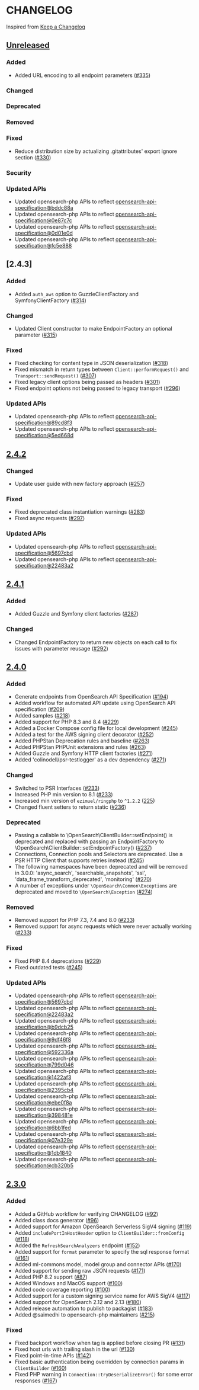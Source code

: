 # CHANGELOG

Inspired from [Keep a Changelog](https://keepachangelog.com/en/1.0.0/)

## [Unreleased]
### Added
- Added URL encoding to all endpoint parameters ([#335](https://github.com/opensearch-project/opensearch-php/pull/335))
### Changed
### Deprecated
### Removed
### Fixed
- Reduce distribution size by actualizing .gitattributes' export ignore section ([#330](https://github.com/opensearch-project/opensearch-php/pull/330))
### Security
### Updated APIs
- Updated opensearch-php APIs to reflect [opensearch-api-specification@bddc88a](https://github.com/opensearch-project/opensearch-api-specification/commit/bddc88aedae99e8497ba85b08926e19e87a33ef0)
- Updated opensearch-php APIs to reflect [opensearch-api-specification@0e87c7c](https://github.com/opensearch-project/opensearch-api-specification/commit/0e87c7ca0676ddfe03d419b985e08031742f5b62)
- Updated opensearch-php APIs to reflect [opensearch-api-specification@0d01e0d](https://github.com/opensearch-project/opensearch-api-specification/commit/0d01e0d9d2f95acfb5a8eccef4c1b3d2178d338d)
- Updated opensearch-php APIs to reflect [opensearch-api-specification@fc5e888](https://github.com/opensearch-project/opensearch-api-specification/commit/fc5e888f8b7c1a09ca0c718c1dcb8bbca48c0a37)

## [2.4.3]
### Added
- Added `auth_aws` option to GuzzleClientFactory and SymfonyClientFactory ([#314](https://github.com/opensearch-project/opensearch-php/pull/314))
### Changed
- Updated Client constructor to make EndpointFactory an optional parameter ([#315](https://github.com/opensearch-project/opensearch-php/pull/315))
### Fixed
- Fixed checking for content type in JSON deserialization ([#318](https://github.com/opensearch-project/opensearch-php/issues/318))
- Fixed mismatch in return types between `Client::performRequest()` and `Transport::sendRequest()` ([#307](https://github.com/opensearch-project/opensearch-php/issues/307))
- Fixed legacy client options being passed as headers ([#301](https://github.com/opensearch-project/opensearch-php/issues/301))
- Fixed endpoint options not being passed to legacy transport ([#296](https://github.com/opensearch-project/opensearch-php/issues/296))
### Updated APIs
- Updated opensearch-php APIs to reflect [opensearch-api-specification@89cd8f3](https://github.com/opensearch-project/opensearch-api-specification/commit/89cd8f36a17a452e16307261969537107ba54b0b)
- Updated opensearch-php APIs to reflect [opensearch-api-specification@5ed668d](https://github.com/opensearch-project/opensearch-api-specification/commit/5ed668d81b34ae90c22a605755fe1c340f38c27d)

## [2.4.2]
### Changed
- Update user guide with new factory approach ([#257](https://github.com/opensearch-project/opensearch-php/issues/257))
### Fixed
- Fixed deprecated class instantiation warnings ([#283](https://github.com/opensearch-project/opensearch-php/issues/283))
- Fixed async requests ([#297](https://github.com/opensearch-project/opensearch-php/issues/297))
### Updated APIs
- Updated opensearch-php APIs to reflect [opensearch-api-specification@5697cbd](https://github.com/opensearch-project/opensearch-api-specification/commit/5697cbd37a824f756ec6579e5cb812bd06ceee53)
- Updated opensearch-php APIs to reflect [opensearch-api-specification@22483a2](https://github.com/opensearch-project/opensearch-api-specification/commit/22483a2bdfe1022611b1de7db5f45af9289a8654)

## [2.4.1]
### Added
- Added Guzzle and Symfony client factories ([#287](https://github.com/opensearch-project/opensearch-php/pull/287))
### Changed
- Changed EndpointFactory to return new objects on each call to fix issues with parameter reusage ([#292](https://github.com/opensearch-project/opensearch-php/pull/292))

## [2.4.0]
### Added
- Generate endpoints from OpenSearch API Specification ([#194](https://github.com/opensearch-project/opensearch-php/pull/194))
- Added workflow for automated API update using OpenSearch API specification ([#209](https://github.com/opensearch-project/opensearch-php/pull/209))
- Added samples ([#218](https://github.com/opensearch-project/opensearch-php/pull/218))
- Added support for PHP 8.3 and 8.4 ([#229](https://github.com/opensearch-project/opensearch-php/pull/229))
- Added a Docker Compose config file for local development ([#245](https://github.com/opensearch-project/opensearch-php/pull/245))
- Added a test for the AWS signing client decorator ([#252](https://github.com/opensearch-project/opensearch-php/pull/252))
- Added PHPStan Deprecation rules and baseline ([#263](https://github.com/opensearch-project/opensearch-php/pull/263))
- Added PHPStan PHPUnit extensions and rules ([#263](https://github.com/opensearch-project/opensearch-php/pull/263))
- Added Guzzle and Symfony HTTP client factories ([#271](https://github.com/opensearch-project/opensearch-php/pull/271))
- Added 'colinodell/psr-testlogger' as a dev dependency ([#271](https://github.com/opensearch-project/opensearch-php/pull/271))
### Changed
- Switched to PSR Interfaces ([#233](https://github.com/opensearch-project/opensearch-php/pull/233))
- Increased PHP min version to 8.1 ([#233](https://github.com/opensearch-project/opensearch-php/pull/233))
- Increased min version of `ezimuel/ringphp` to `^1.2.2` ([225](https://github.com/opensearch-project/opensearch-php/pull/225))
- Changed fluent setters to return static ([#236](https://github.com/opensearch-project/opensearch-php/pull/236))
### Deprecated
- Passing a callable to \OpenSearch\ClientBuilder::setEndpoint() is deprecated and replaced with passing an EndpointFactory to \OpenSearch\ClientBuilder::setEndpointFactory() ([#237](https://github.com/opensearch-project/opensearch-php/pull/237))
- Connections, Connection pools and Selectors are deprecated. Use a PSR HTTP Client that supports retries instead ([#245](https://github.com/opensearch-project/opensearch-php/pull/245))
- The following namespaces have been deprecated and will be removed in 3.0.0: 'async_search', 'searchable_snapshots', 'ssl', 'data_frame_transform_deprecated', 'monitoring' ([#270](https://github.com/opensearch-project/opensearch-php/pull/270))
- A number of exceptions under `\OpenSearch\Common\Exceptions` are deprecated and moved to `\OpenSearch\Exception` ([#274](https://github.com/opensearch-project/opensearch-php/pull/274))
### Removed
- Removed support for PHP 7.3, 7.4 and 8.0 ([#233](https://github.com/opensearch-project/opensearch-php/pull/233))
- Removed support for async requests which were never actually working ([#233](https://github.com/opensearch-project/opensearch-php/pull/233))
### Fixed
- Fixed PHP 8.4 deprecations ([#229](https://github.com/opensearch-project/opensearch-php/pull/229))
- Fixed outdated tests ([#245](https://github.com/opensearch-project/opensearch-php/pull/245))
### Updated APIs
- Updated opensearch-php APIs to reflect [opensearch-api-specification@5697cbd](https://github.com/opensearch-project/opensearch-api-specification/commit/5697cbd37a824f756ec6579e5cb812bd06ceee53)
- Updated opensearch-php APIs to reflect [opensearch-api-specification@22483a2](https://github.com/opensearch-project/opensearch-api-specification/commit/22483a2bdfe1022611b1de7db5f45af9289a8654)
- Updated opensearch-php APIs to reflect [opensearch-api-specification@b9dcb25](https://github.com/opensearch-project/opensearch-api-specification/commit/b9dcb251d551e90ecfc416ba134efe83cbcbc1b3)
- Updated opensearch-php APIs to reflect [opensearch-api-specification@9df46f8](https://github.com/opensearch-project/opensearch-api-specification/commit/9df46f8134641ae5b429e3e9269858c7cb27e4f0)
- Updated opensearch-php APIs to reflect [opensearch-api-specification@592336a](https://github.com/opensearch-project/opensearch-api-specification/commit/592336afb88844f0c5785ba4b085dba3884ac580)
- Updated opensearch-php APIs to reflect [opensearch-api-specification@799d046](https://github.com/opensearch-project/opensearch-api-specification/commit/799d04622aeddce7b697665d63a29fc049e5088e)
- Updated opensearch-php APIs to reflect [opensearch-api-specification@1422af3](https://github.com/opensearch-project/opensearch-api-specification/commit/1422af3cddc8140fe9c3d59ee0205b278e193bb9)
- Updated opensearch-php APIs to reflect [opensearch-api-specification@2395cb4](https://github.com/opensearch-project/opensearch-api-specification/commit/2395cb472ec5581656aac184f7b20548cd5b06ac)
- Updated opensearch-php APIs to reflect [opensearch-api-specification@ebe0f8a](https://github.com/opensearch-project/opensearch-api-specification/commit/ebe0f8a885f7db7e882d160c101055a5aa70a707)
- Updated opensearch-php APIs to reflect [opensearch-api-specification@398481e](https://github.com/opensearch-project/opensearch-api-specification/commit/398481e5bd1cc590d947c35379c47096f2114f00)
- Updated opensearch-php APIs to reflect [opensearch-api-specification@6bb1fed](https://github.com/opensearch-project/opensearch-api-specification/commit/6bb1fed0a2c7cf094a5ecfdb01f0306a4b9f8eba)
- Updated opensearch-php APIs to reflect [opensearch-api-specification@07e329e](https://github.com/opensearch-project/opensearch-api-specification/commit/07e329e8d01fd0576de6a0a3c35412fd5a9163db)
- Updated opensearch-php APIs to reflect [opensearch-api-specification@1db1840](https://github.com/opensearch-project/opensearch-api-specification/commit/1db184063a463c5180a2cc824b1efc1aeebfd5eb)
- Updated opensearch-php APIs to reflect [opensearch-api-specification@cb320b5](https://github.com/opensearch-project/opensearch-api-specification/commit/cb320b5482551c4f28afa26ff0d1653332699722)

## [2.3.0]

### Added

- Added a GitHub workflow for verifying CHANGELOG ([#92](https://github.com/opensearch-project/opensearch-php/pull/92))
- Added class docs generator ([#96](https://github.com/opensearch-project/opensearch-php/pull/96))
- Added support for Amazon OpenSearch Serverless SigV4 signing ([#119](https://github.com/opensearch-project/opensearch-php/pull/119))
- Added `includePortInHostHeader` option to `ClientBuilder::fromConfig` ([#118](https://github.com/opensearch-project/opensearch-php/pull/118))
- Added the `RefreshSearchAnalyzers` endpoint ([#152](https://github.com/opensearch-project/opensearch-php/issues/152))
- Added support for `format` parameter to specify the sql response format ([#161](https://github.com/opensearch-project/opensearch-php/pull/161))
- Added ml-commons model, model group and connector APIs ([#170](https://github.com/opensearch-project/opensearch-php/pull/170))
- Added support for sending raw JSON requests ([#171](https://github.com/opensearch-project/opensearch-php/pull/177))
- Added PHP 8.2 support ([#87](https://github.com/opensearch-project/opensearch-php/issues/87))
- Added Windows and MacOS support ([#100](https://github.com/opensearch-project/opensearch-php/pull/100))
- Added code coverage reporting ([#100](https://github.com/opensearch-project/opensearch-php/pull/100))
- Added support for a custom signing service name for AWS SigV4 ([#117](https://github.com/opensearch-project/opensearch-php/pull/117))
- Added support for OpenSearch 2.12 and 2.13 ([#180](https://github.com/opensearch-project/opensearch-php/pull/180))
- Added release automation to publish to packagist ([#183](https://github.com/opensearch-project/opensearch-php/pull/183))
- Added @saimedhi to opensearch-php maintainers ([#215](https://github.com/opensearch-project/opensearch-php/pull/215))

### Fixed

- Fixed backport workflow when tag is applied before closing PR ([#131](https://github.com/opensearch-project/opensearch-php/pull/131))
- Fixed host urls with trailing slash in the url ([#130](https://github.com/opensearch-project/opensearch-php/pull/140))
- Fixed point-in-time APIs ([#142](https://github.com/opensearch-project/opensearch-php/pull/142))
- Fixed basic authentication being overridden by connection params in `ClientBuilder` ([#160](https://github.com/opensearch-project/opensearch-php/pull/160))
- Fixed PHP warning in `Connection::tryDeserializeError()` for some error responses ([#167](https://github.com/opensearch-project/opensearch-php/issues/167))

[Unreleased]: https://github.com/opensearch-project/opensearch-php/compare/2.4.2...main
[2.4.2]: https://github.com/opensearch-project/opensearch-php/compare/2.4.1...2.4.2
[2.4.1]: https://github.com/opensearch-project/opensearch-php/compare/2.4.0...2.4.1
[2.4.0]: https://github.com/opensearch-project/opensearch-php/compare/2.3.0...2.4.0
[2.3.0]: https://github.com/opensearch-project/opensearch-php/compare/2.2.0...2.3.0
[2.2.0]: https://github.com/opensearch-project/opensearch-php/compare/2.1.0...2.2.0
[2.1.0]: https://github.com/opensearch-project/opensearch-php/compare/2.0.3...2.1.0
[2.0.3]: https://github.com/opensearch-project/opensearch-php/compare/2.0.2...2.0.3
[2.0.2]: https://github.com/opensearch-project/opensearch-php/compare/2.0.1...2.0.2
[2.0.1]: https://github.com/opensearch-project/opensearch-php/compare/2.0.0...2.0.1
